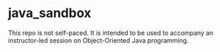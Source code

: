 # java_sandbox

This repo is not self-paced. It is intended to be used to accompany an instructor-led session on Object-Oriented Java programming. 

